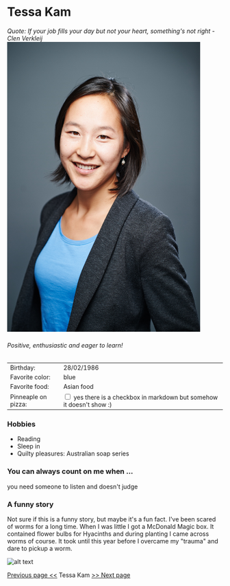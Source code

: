 # Tessa Kam

*Quote: If your job fills your day but not your heart, something's not right - Clen Verkleij*
![image](TessaKam_LR.png)

###### Positive, enthusiastic and eager to learn!
|||
|--- | ---|
|Birthday:|28/02/1986|
|Favorite color:| blue
|Favorite food:|Asian food |
|Pinneaple on pizza:| <input type="checkbox"> yes there is a checkbox in markdown but somehow it doesn't show :)

### Hobbies
* Reading
* Sleep in
* Quilty pleasures: Australian soap series

### You can always count on me when ...
you need someone to listen and doesn't judge

### A funny story
Not sure if this is a funny story, but maybe it's a fun fact.
I've been scared of worms for a long time. When I was little I got a McDonald Magic box. It contained flower bulbs for Hyacinths and during planting I came across worms of course. It took until this year before I overcame my "trauma" and dare to pickup a worm.

![alt text](https://media.giphy.com/media/20H2mb2XvpncDGsdXj/giphy.gif)

[Previous page <<](https://github.com/nikkizol/markdown-challenge) Tessa Kam [>> Next page](https://github.com/victoriasof/markdown-challenge)

